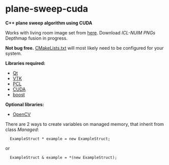 # plane-sweep-cuda
**C++ plane sweep algorithm using CUDA**

Works with living room image set from [here](http://www.doc.ic.ac.uk/~ahanda/VaFRIC/iclnuim.html). Download *ICL-NUIM PNGs*  
Depthmap fusion in progress.

**Not bug free.** [CMakeLists.txt](https://github.com/DKavolis/plane-sweep-cuda/blob/master/src/CMakeLists.txt) 
will most likely need to be configured for your system.

**Libraries required:**
* [Qt](http://www.qt.io/)
* [VTK](http://www.vtk.org/)
* [PCL](http://pointclouds.org/)
* [CUDA](https://developer.nvidia.com/cuda-zone)
* [boost](http://www.boost.org/)

**Optional libraries:**
* [OpenCV](http://opencv.org/)

There are 2 ways to create variables on managed memory, that inherit from class *Managed*:
```
  ExampleStruct * example = new ExampleStruct;
```
or
```
  ExampleStruct & example = *(new ExampleStruct);
```
